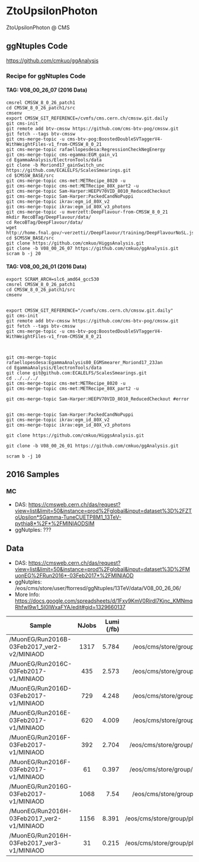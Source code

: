# ZtoUpsilonPhoton
ZtoUpsilonPhoton @ CMS

## ggNtuples Code
https://github.com/cmkuo/ggAnalysis

### Recipe for ggNtuples Code
#### TAG: V08_00_26_07 (2016 Data)
```
cmsrel CMSSW_8_0_26_patch1
cd CMSSW_8_0_26_patch1/src 
cmsenv 
export CMSSW_GIT_REFERENCE=/cvmfs/cms.cern.ch/cmssw.git.daily 
git cms-init 
git remote add btv-cmssw https://github.com/cms-btv-pog/cmssw.git 
git fetch --tags btv-cmssw 
git cms-merge-topic -u cms-btv-pog:BoostedDoubleSVTaggerV4-WithWeightFiles-v1_from-CMSSW_8_0_21 
git cms-merge-topic rafaellopesdesa:RegressionCheckNegEnergy 
git cms-merge-topic cms-egamma:EGM_gain_v1 
cd EgammaAnalysis/ElectronTools/data 
git clone -b Moriond17_gainSwitch_unc https://github.com/ECALELFS/ScalesSmearings.git 
cd $CMSSW_BASE/src 
git cms-merge-topic cms-met:METRecipe_8020 -u 
git cms-merge-topic cms-met:METRecipe_80X_part2 -u 
git cms-merge-topic Sam-Harper:HEEPV70VID_8010_ReducedCheckout 
git cms-merge-topic Sam-Harper:PackedCandNoPuppi 
git cms-merge-topic ikrav:egm_id_80X_v2 
git cms-merge-topic ikrav:egm_id_80X_v3_photons 
git cms-merge-topic -u mverzett:DeepFlavour-from-CMSSW_8_0_21 
mkdir RecoBTag/DeepFlavour/data/ 
cd RecoBTag/DeepFlavour/data/ 
wget http://home.fnal.gov/~verzetti//DeepFlavour/training/DeepFlavourNoSL.json 
cd $CMSSW_BASE/src 
git clone https://github.com/cmkuo/HiggsAnalysis.git 
git clone -b V08_00_26_07 https://github.com/cmkuo/ggAnalysis.git 
scram b -j 20
```


#### TAG: V08_00_26_01 (2016 Data)
```
export SCRAM_ARCH=slc6_amd64_gcc530
cmsrel CMSSW_8_0_26_patch1
cd CMSSW_8_0_26_patch1/src 
cmsenv 


export CMSSW_GIT_REFERENCE="/cvmfs/cms.cern.ch/cmssw.git.daily"
git cms-init
git remote add btv-cmssw https://github.com/cms-btv-pog/cmssw.git
git fetch --tags btv-cmssw
git cms-merge-topic -u cms-btv-pog:BoostedDoubleSVTaggerV4-WithWeightFiles-v1_from-CMSSW_8_0_21



git cms-merge-topic rafaellopesdesa:EgammaAnalysis80_EGMSmearer_Moriond17_23Jan 
cd EgammaAnalysis/ElectronTools/data 
git clone git@github.com:ECALELFS/ScalesSmearings.git 
cd ../../../ 
git cms-merge-topic cms-met:METRecipe_8020 -u 
git cms-merge-topic cms-met:METRecipe_80X_part2 -u 

git cms-merge-topic Sam-Harper:HEEPV70VID_8010_ReducedCheckout #error


git cms-merge-topic Sam-Harper:PackedCandNoPuppi 
git cms-merge-topic ikrav:egm_id_80X_v2 
git cms-merge-topic ikrav:egm_id_80X_v3_photons 

git clone https://github.com/cmkuo/HiggsAnalysis.git 

git clone -b V08_00_26_01 https://github.com/cmkuo/ggAnalysis.git 

scram b -j 10 
```




## 2016 Samples
### MC 
- DAS: https://cmsweb.cern.ch/das/request?view=list&limit=50&instance=prod%2Fglobal&input=dataset%3D%2FZToUpsilon*SGamma-TuneCUETP8M1_13TeV-pythia8*%2F*%2FMINIAODSIM
- ggNutples: ???

## Data
- DAS: https://cmsweb.cern.ch/das/request?view=list&limit=50&instance=prod%2Fglobal&input=dataset%3D%2FMuonEG%2FRun2016*-03Feb2017*%2FMINIAOD
- ggNutples: /eos/cms/store/user/ftorresd/ggNtuples/13TeV/data/V08_00_26_06/
- More Info: https://docs.google.com/spreadsheets/d/1Fxy9KmV0Rirdl7Kjnc_KMNmqRhfwl9w1_5I0IWxaFYA/edit#gid=1329660137

| Sample       | NJobs           | Lumi (/fb)  | Location @ EOS  |
| ------------- |:-------------:| -----:| -----:|
| /MuonEG/Run2016B-03Feb2017_ver2-v2/MINIAOD |	1317 |	5.784 |	/eos/cms/store/group/phys_smp/ggNtuples/13TeV/data/V08_00_26_01/job_MuEG_Run2016B_FebReminiAOD |
| /MuonEG/Run2016C-03Feb2017-v1/MINIAOD |		435 |	2.573 |	/eos/cms/store/group/phys_smp/ggNtuples/13TeV/data/V08_00_26_01/job_MuEG_Run2016C_FebReminiAOD |
| /MuonEG/Run2016D-03Feb2017-v1/MINIAOD |	729 |	4.248 |	/eos/cms/store/group/phys_smp/ggNtuples/13TeV/data/V08_00_26_01/job_MuEG_Run2016D_FebReminiAOD |
| /MuonEG/Run2016E-03Feb2017-v1/MINIAOD |	620 |	4.009 |	/eos/cms/store/group/phys_smp/ggNtuples/13TeV/data/V08_00_26_01/job_MuEG_Run2016E_FebReminiAOD |
| /MuonEG/Run2016F-03Feb2017-v1/MINIAOD |	392 |	2.704 |	/eos/cms/store/group/phys_smp/ggNtuples/13TeV/data/V08_00_26_01/job_MuEG_Run2016F_FebReminiAOD1 |
| /MuonEG/Run2016F-03Feb2017-v1/MINIAOD |	61 |	0.397 |	/eos/cms/store/group/phys_smp/ggNtuples/13TeV/data/V08_00_26_01/job_MuEG_Run2016F_FebReminiAOD2 |
| /MuonEG/Run2016G-03Feb2017-v1/MINIAOD |	1068 |	7.54 |	/eos/cms/store/group/phys_smp/ggNtuples/13TeV/data/V08_00_26_01/job_MuEG_Run2016G_FebReminiAOD |
| /MuonEG/Run2016H-03Feb2017_ver2-v1/MINIAOD |	1156 |	8.391 |	/eos/cms/store/group/phys_smp/ggNtuples/13TeV/data/V08_00_26_01/job_MuEG_Run2016H_FebReminiAODv2 |
| /MuonEG/Run2016H-03Feb2017_ver3-v1/MINIAOD |	31 |	0.215 |	/eos/cms/store/group/phys_smp/ggNtuples/13TeV/data/V08_00_26_01/job_MuEG_Run2016H_FebReminiAODv3 |
